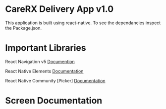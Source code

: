 # CareRX Delivery App v1.0
This application is built using react-native. To see the dependancies inspect the Package.json.


# Important Libraries
React Navigation v5
[Documention](https://reactnavigation.org/)

React Native Elements
[Documentation](https://react-native-elements.github.io/react-native-elements/)

React Native Community [Picker]
[Documentation](https://github.com/react-native-community/react-native-picker)

# Screen Documentation

